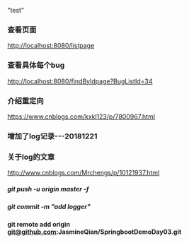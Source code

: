"test" 

### 查看页面
<http://localhost:8080/listpage>


### 查看具体每个bug
<http://localhost:8080/findByIdpage?BugListId=34>


### 介绍重定向
<https://www.cnblogs.com/kxkl123/p/7800967.html>


### 增加了log记录---20181221

### 关于log的文章
<http://www.cnblogs.com/Mrchengs/p/10121937.html>

##### git push -u origin master -f


##### git commit -m "add logger"


#### git remote add origin git@github.com:JasmineQian/SpringbootDemoDay03.git



